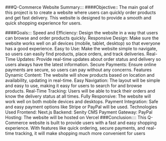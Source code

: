 ###Q-Commerce Website  Summary:::
####Objective::
The main goal of this project is to create a website where users can quickly order products and get fast delivery. This website is designed to provide a smooth and quick shopping experience for users.

####Goals:::
Speed and Efficiency: Design the website in a way that users can browse and order products quickly.
Responsive Design: Make sure the website works well on all devices (mobile, tablet, desktop) so that everyone has a good experience.
Easy to Use: Make the website simple to navigate, so users can easily find products, place orders, and track deliveries.
Real-Time Updates: Provide real-time updates about order status and delivery so users always have the latest information.
Secure Payments: Ensure online payments are secure, so users can pay without any concerns.
Features
Dynamic Content: The website will show products based on location and availability, updating in real-time.
Easy Navigation: The layout will be simple and easy to use, making it easy for users to search for and browse products.
Real-Time Tracking: Users will be able to track their orders and know the delivery status at all times.
Fully Responsive: The website will work well on both mobile devices and desktops.
Payment Integration: Safe and easy payment options like Stripe or PayPal will be used.
Technologies Used
Frontend: Next.js
Backend: Senity CMS
Payment Gateway: PayPal
Hosting: The website will be hosted on Vercel
###Conclusion::::
This Q-Commerce website is built to provide users with a fast and easy shopping experience. With features like quick ordering, secure payments, and real-time tracking, it will make shopping much more convenient for users
